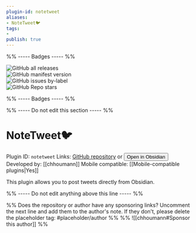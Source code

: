 ```yaml
---
plugin-id: notetweet
aliases:
- NoteTweet🐦
tags: 
- 
publish: true
---
```


%% ----- Badges ----- %%

![GitHub all releases](https://img.shields.io/github/downloads/chhoumann/notetweet_obsidian/total?color=573E7A&logo=github&style=for-the-badge)   
![GitHub manifest version](https://img.shields.io/github/manifest-json/v/chhoumann/notetweet_obsidian?color=573E7A&logo=github&style=for-the-badge)   
![GitHub issues by-label](https://img.shields.io/github/issues/chhoumann/notetweet_obsidian/help%20wanted?color=573E7A&logo=github&style=for-the-badge)   
![GitHub Repo stars](https://img.shields.io/github/stars/chhoumann/notetweet_obsidian?color=573E7A&logo=github&style=for-the-badge)

%% ----- Badges ----- %%

%% ----- Do not edit this section ----- %%

# NoteTweet🐦

Plugin ID: `notetweet`
Links: [GitHub repository](https://github.com/chhoumann/notetweet_obsidian) or [<button id=HH>Open in Obsidian</button>](obsidian://goto-plugin?id=notetweet)
Developed by: [[chhoumann]]
Mobile compatible: [[Mobile-compatible plugins|Yes]]

This plugin allows you to post tweets directly from Obsidian.

%% ----- Do not edit anything above this line ----- %% 

%% Does the repository or author have any sponsoring links? Uncomment the next line and add them to the author's note. If they don't, please delete the placeholder tag: #placeholder/author %%
%% ![[chhoumann#Sponsor this author]] %%
